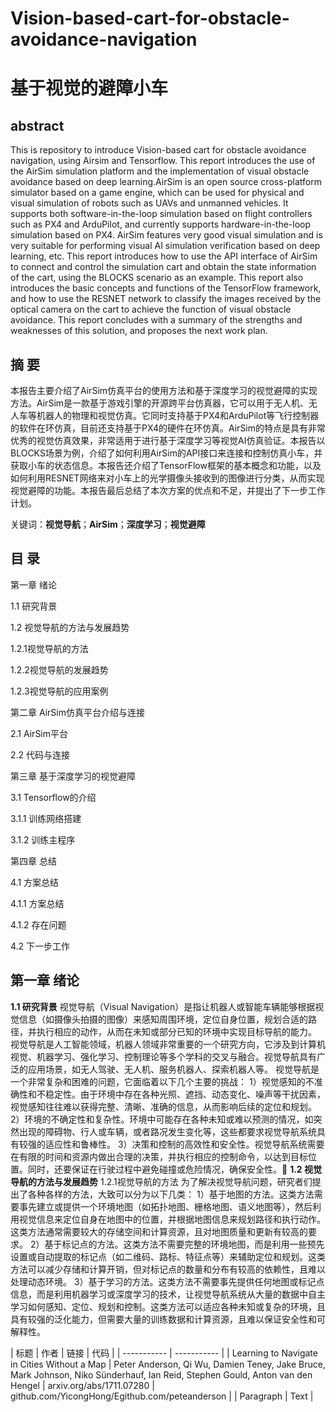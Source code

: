 # Vision-based-cart-for-obstacle-avoidance-navigation
# 基于视觉的避障小车
## abstract
This is  repository to introduce Vision-based cart for obstacle avoidance navigation, using Airsim and Tensorflow.
This report introduces the use of the AirSim simulation platform and the implementation of visual obstacle avoidance based on deep learning.AirSim is an open source cross-platform simulator based on a game engine, which can be used for physical and visual simulation of robots such as UAVs and unmanned vehicles. It supports both software-in-the-loop simulation based on flight controllers such as PX4 and ArduPilot, and currently supports hardware-in-the-loop simulation based on PX4. AirSim features very good visual simulation and is very suitable for performing visual AI simulation verification based on deep learning, etc. This report introduces how to use the API interface of AirSim to connect and control the simulation cart and obtain the state information of the cart, using the BLOCKS scenario as an example. This report also introduces the basic concepts and functions of the TensorFlow framework, and how to use the RESNET network to classify the images received by the optical camera on the cart to achieve the function of visual obstacle avoidance. This report concludes with a summary of the strengths and weaknesses of this solution, and proposes the next work plan.

## 摘 要
本报告主要介绍了AirSim仿真平台的使用方法和基于深度学习的视觉避障的实现方法。AirSim是一款基于游戏引擎的开源跨平台仿真器，它可以用于无人机、无人车等机器人的物理和视觉仿真。它同时支持基于PX4和ArduPilot等飞行控制器的软件在环仿真，目前还支持基于PX4的硬件在环仿真。AirSim的特点是具有非常优秀的视觉仿真效果，非常适用于进行基于深度学习等视觉AI仿真验证。本报告以BLOCKS场景为例，介绍了如何利用AirSim的API接口来连接和控制仿真小车，并获取小车的状态信息。本报告还介绍了TensorFlow框架的基本概念和功能，以及如何利用RESNET网络来对小车上的光学摄像头接收到的图像进行分类，从而实现视觉避障的功能。本报告最后总结了本次方案的优点和不足，并提出了下一步工作计划。

关键词：**视觉导航**；**AirSim**；**深度学习**；**视觉避障**

## 目    录    


第一章  绪论	 

1.1  研究背景   

1.2  视觉导航的方法与发展趋势   


1.2.1视觉导航的方法	   

1.2.2视觉导航的发展趋势	    

1.2.3视觉导航的应用案例  

第二章  AirSim仿真平台介绍与连接	

2.1  AirSim平台  

2.2 代码与连接	 

第三章  基于深度学习的视觉避障   

3.1  Tensorflow的介绍	

3.1.1  训练网络搭建  

3.1.2  训练主程序	

第四章  总结	

4.1  方案总结	

4.1.1  方案总结	

4.1.2  存在问题	  

4.2  下一步工作	

## 第一章  绪论
**1.1  研究背景**
视觉导航（Visual Navigation）是指让机器人或智能车辆能够根据视觉信息（如摄像头拍摄的图像）来感知周围环境，定位自身位置，规划合适的路径，并执行相应的动作，从而在未知或部分已知的环境中实现目标导航的能力。
视觉导航是人工智能领域，机器人领域非常重要的一个研究方向，它涉及到计算机视觉、机器学习、强化学习、控制理论等多个学科的交叉与融合。视觉导航具有广泛的应用场景，如无人驾驶、无人机、服务机器人、探索机器人等。
视觉导航是一个非常复杂和困难的问题，它面临着以下几个主要的挑战：
1）视觉感知的不准确性和不稳定性。由于环境中存在各种光照、遮挡、动态变化、噪声等干扰因素，视觉感知往往难以获得完整、清晰、准确的信息，从而影响后续的定位和规划。
2）环境的不确定性和复杂性。环境中可能存在各种未知或难以预测的情况，如突然出现的障碍物、行人或车辆，或者路况发生变化等，这些都要求视觉导航系统具有较强的适应性和鲁棒性。
3）决策和控制的高效性和安全性。视觉导航系统需要在有限的时间和资源内做出合理的决策，并执行相应的控制命令，以达到目标位置。同时，还要保证在行驶过程中避免碰撞或危险情况，确保安全性。
**1.2  视觉导航的方法与发展趋势**
1.2.1视觉导航的方法
为了解决视觉导航问题，研究者们提出了各种各样的方法，大致可以分为以下几类：
1）基于地图的方法。这类方法需要事先建立或提供一个环境地图（如拓扑地图、栅格地图、语义地图等），然后利用视觉信息来定位自身在地图中的位置，并根据地图信息来规划路径和执行动作。这类方法通常需要较大的存储空间和计算资源，且对地图质量和更新有较高的要求。
2）基于标记点的方法。这类方法不需要完整的环境地图，而是利用一些预先设置或自动提取的标记点（如二维码、路标、特征点等）来辅助定位和规划。这类方法可以减少存储和计算开销，但对标记点的数量和分布有较高的依赖性，且难以处理动态环境。
3）基于学习的方法。这类方法不需要事先提供任何地图或标记点信息，而是利用机器学习或深度学习的技术，让视觉导航系统从大量的数据中自主学习如何感知、定位、规划和控制。这类方法可以适应各种未知或复杂的环境，且具有较强的泛化能力，但需要大量的训练数据和计算资源，且难以保证安全性和可解释性。

| 标题 | 作者 | 链接 | 代码 |
| ----------- | ----------- |
| Learning to Navigate in Cities Without a Map      | Peter Anderson, Qi Wu, Damien Teney, Jake Bruce, Mark Johnson, Niko Sünderhauf, Ian Reid, Stephen Gould, Anton van den Hengel     | arxiv.org/abs/1711.07280 | github.com/YicongHong/Egithub.com/peteanderson |
| Paragraph   | Text        |
